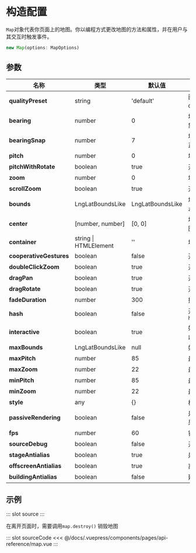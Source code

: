 # 构造配置

`Map`对象代表你页面上的地图。你以编程方式更改地图的方法和属性，并在用户与其交互时触发事件。
```js
new Map(options: MapOptions)
```

## 参数
|  名称   | 类型  | 默认值  | 描述  |
|  ----  | ---- | ----  | ----  |
| **qualityPreset** | string | 'default' | 画面质量预设。可选值：low（低质量）, high（高质量）, default（默认）|
| **bearing** | number | 0 | 地图旋转角度。如果在构造函数中没有指定，地图会从样式对象中寻找，如果还没有找到，就赋值为0 |
| **bearingSnap** | number| 7 | 地图旋转角度矫正阈值。假如设置为7，则用户将地图旋转到正北`bearing: ±7`时，地图会自动归正为正北`bearing:0` |
| **pitch** | number| 0 | 地图的俯仰角 |
| **pitchWithRotate** | boolean| true | 开启拖拽改变俯仰角 |
| **zoom** | number| 0 | 地图缩放值 |
| **scrollZoom** | boolean| true | 开启滚动改变缩放值 |
| **bounds** | LngLatBoundsLike | LngLatBoundsLike | 地图的初始边界。如果指定了边界，它将覆盖`center`和`zoom`。 |
| **center** | [number, number]| [0, 0] | 地图的初始经纬度。如果构造函数选项中没有指定`center`，地图将在样式对象中寻找它 |
| **container** | string \| HTMLElement| '' | 地图容器。可以为HTML元素，也可以是元素id |
| **cooperativeGestures** | boolean| false | 开启按住ctrl或者⌘才能进行缩放 |
| **doubleClickZoom** | boolean| true | 开启双击缩放 |
| **dragPan** | boolean| true | 开启拖动平移 |
| **dragRotate** | boolean| true | 开启拖动旋转 |
| **fadeDuration** | number| 300 | 控制标签碰撞的淡入/淡出动画的持续时间（毫秒） |
| **hash** | boolean| false | 开启url hash来存储地图视角信息，比如`http://path/to/my/page.html#2.59/39.26/53.07/-24.1/60` |
| **interactive** | boolean| true | 如果为`false`，则地图上不会监听鼠标、触摸或键盘事件，因此不会对交互做出响应 |
| **maxBounds**| LngLatBoundsLike | null | 如果设置，地图的视角将被约束到给定的边界 |
| **maxPitch** | number| 85 | 最大俯仰角 |
| **maxZoom**| number | 22 | 最大缩放值 |
| **minPitch** | number| 85 | 最小俯仰角 |
| **minZoom**| number | 22 | 最小缩放值 |
| **style**| any | {} | 样式对象，详见[样式规范](https://docs.mapbox.com/mapbox-gl-js/style-spec/) |
| **passiveRendering**| boolean | false | 是否开启被动渲染。若配置为`true`，则不会实时渲染动态效果，以节约GPU资源 |
| **fps** | number| 60 | 锁帧配置，单位：每秒帧数 |
| **sourceDebug** | boolean| false | 开启source日志 |
| **stageAntialias** | boolean| true | 是否开启抗锯齿 |
| **offscreenAntialias**| boolean | true | 离屏图层是否开启抗锯齿 |
| **buildingAntialias** | boolean| false | 建筑图层是否开启抗锯齿 |

## 示例

<demo-block>
::: slot source
<pages-api-reference-map></pages-api-reference-map>
:::


在离开页面时，需要调用`map.destroy()` 销毁地图

::: slot sourceCode
<<< @/docs/.vuepress/components/pages/api-reference/map.vue
:::

</demo-block>